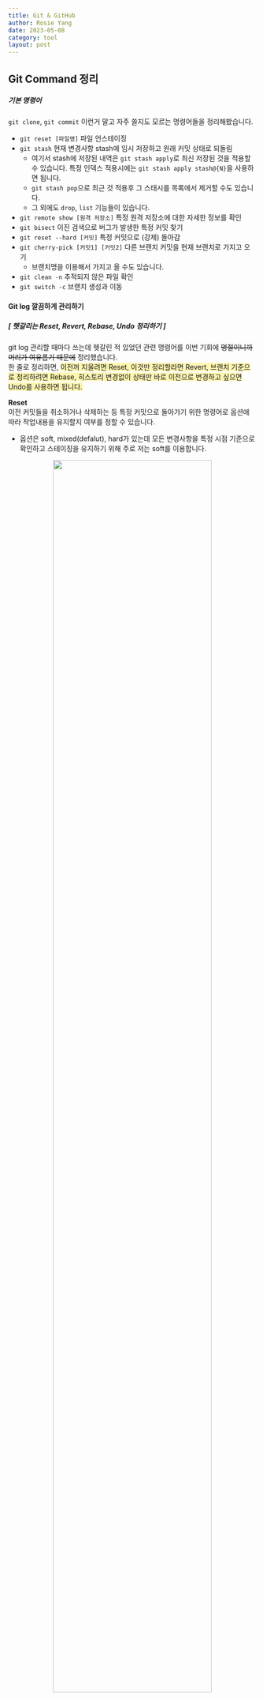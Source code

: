 ```yaml
---
title: Git & GitHub
author: Rosie Yang
date: 2023-05-08
category: tool
layout: post
---
```


## Git Command 정리  
##### 기본 명령어
```git clone```, ```git commit``` 이런거 말고 자주 쓸지도 모르는 명령어들을 정리해봤습니다.
+ ```git reset [파일명]``` 파일 언스테이징
+ ```git stash``` 현재 변경사항 stash에 임시 저장하고 원래 커밋 상태로 되돌림
  + 여기서 stash에 저장된 내역은 ```git stash apply```로 최신 저장된 것을 적용할 수 있습니다. 특정 인덱스 적용시에는 ```git stash apply stash@{N}```을 사용하면 됩니다.
  + ```git stash pop```으로 최근 것 적용후 그 스태시를 목록에서 제거할 수도 있습니다.
  + 그 외에도 ```drop```, ```list``` 기능들이 있습니다.
+ ```git remote show [원격 저장소]``` 특정 원격 저장소에 대한 자세한 정보를 확인
+ ```git bisect``` 이진 검색으로 버그가 발생한 특정 커밋 찾기
+ ```git reset --hard [커밋]``` 특정 커밋으로 (강제) 돌아감
+ ```git cherry-pick [커밋1] [커밋2]``` 다른 브랜치 커밋을 현재 브랜치로 가지고 오기
  + 브랜치명을 이용해서 가지고 올 수도 있습니다.
+ ```git clean -n``` 추적되지 않은 파일 확인
+ ```git switch -c``` 브랜치 생성과 이동

#### Git log 깔끔하게 관리하기

##### [ 헷갈리는 Reset, Revert, Rebase, Undo 정리하기 ]  
git log 관리할 때마다 쓰는데 헷갈린 적 있었던 관련 명령어를 이번 기회에 ~~명절이니까 머리가 여유롭기 때문에~~ 정리했습니다.  
한 줄로 정리하면, <span style="background-color:#fff5b1">이전꺼 지울려면 Reset, 이것만 정리할라면 Revert, 브랜치 기준으로 정리하려면 Rebase, 히스토리 변경없이 상태만 바로 이전으로 변경하고 싶으면 Undo를 사용하면 됩니다.</span>  

**Reset**  
이전 커밋들을 취소하거나 삭제하는 등 특정 커밋으로 돌아가기 위한 명령어로 옵션에 따라 작업내용을 유지할지 여부를 정할 수 있습니다.  
+ 옵션은 soft, mixed(defalut), hard가 있는데 모든 변경사항을 특정 시점 기준으로 확인하고 스테이징을 유지하기 위해 주로 저는 soft를 이용합니다. 

<p style="text-align: center">
    <img src="/assets/gitbook/post_images/git/git-reset.png" style="width:80%">
</p>

**Revert**  
특정 커밋 사항을 취소하고 새로운 커밋으로 기록하는 것으로 커밋 히스토리에 이전 커밋을 취소한 내용이 추가됩니다. 그 사이 커밋들은 유지되는 것을 볼 수 있습니다.
협업 중인 경우, 공유된 커밋으로 인한 충돌을 막기 위해서는 Revert를 사용하는 것이 좋습니다.

<p style="text-align: center">
    <img src="/assets/gitbook/post_images/git/git-revert.png" style="width:80%">
</p>

**Rebase**  
다른 브랜치를 기준으로 변경하거나 정리할 수 있도록 하는 명령어입니다. Rebase 역시 중간 커밋을 히스토리 없이 삭제가 ```pick```, ```drop```으로 가능합니다.
+ Interactive Rebase 종류는 ```git rebase -i```로 확인이 가능합니다.
+ ```Squash```: 여러 개의 연속적인 커밋을 하나의 커밋으로 합치는 경우에 사용됩니다. 반대로 되돌리려는 경우에는 ```git reset HEAD^ --hard```로 취소 후 다시 커밋처리 해주어야 합니다.
+ ```Fixup```: ```Squash```와 유사하지만 새로운 커밋 메시지를 지정할 수 없고 이전 커밋메시지를 사용합니다.
+ ```Reorder```: 커밋순서 변경
+ ```Exec```: 커밋 히스토리를 변경하는 것이 아니라 특정 커밋 사이에 특정 작업을 할 수 이게 합니다. 예를 들어 다음 명령과 같이 커밋 사이에 특정 스크립트를 실행하는 것을 일시적 목적으로 사용할 수 있게 합니다.
  ```
  pick c0ffee1 First commit
  exec ./myscript.sh
  pick 1a2b3c4 Second commit
  ```

<p style="text-align: center">
    <img src="/assets/gitbook/post_images/git/git-rebase.png" style="width:80%">
</p>

**Undo**  
작업 디렉토리와 스테이징 영역의 변경 사항을 이전 커밋 상태로 되돌리는 것을 말합니다. 커밋 히스토리에는 영향을 주지 않습니다.  

```
git reset [커밋 해시] --hard
git revert [커밋 해시]
git rebase [다른 브랜치]
git rebase -i HEAD~[커밋 개수]
git restore --source=[커밋 해시] --worktree --staged --source=HEAD [파일명]
```

##### [ 원본 저장소 최신 상태 로컬에 반영하기 ]  
오픈소스의 최신 커밋상태를 가지고 와서 기존 로컬 브런치 상태를 업데이트 하기 위해 사용합니다. 여기서 upstream은 내가 fork한 원격 브런치를 의미합니다. 반대로 fork를 해서 가지고 온 내 repo는 origin이 됩니다.
아래 코드에서 보면, git clone으로 가지고 온 repo이기 때문에 여기서 upstream을 추가하고 fetch로 원격 저장소 최신 상태를 가지고 옵니다. 원격 저장소가 2개 이상인 경우의 upstream을 별도로 명시하면 되지만, 모든 원격 저장소 최신 사항을 반영하려는 경우에는 ```git fetch --all```과 같이 적용할 수 있습니다.
그 다음 ```upstream/main``` 위로 현재 작업 브런치 커밋을 올려주는데 이 때 충돌이 발생하는 경우에는 해결 후 ```git rebase --continue```로 진행할 수 있습니다.
그리고 로컬 브랜치 ```main```에 적용합니다.
```
git remote add upstream [원본저장소 url]
git fetch upstream
git checkout main
git rebase upstream/main
git push origin main --force
```

##### [ remote 추가하기 ]  
원격 브런치가 두 개 이상 필요한 경우 remote를 하나 더 추가해서 커밋할 경우 해당하는 remote에 적용 또는 풀 받아올 수 있도록 할 수 있습니다. 앞서 설명한 것처럼 origin과 upstream은 차이가 있으므로 구분해서 사용할 필요가 있습니다.
```
git remote add upstream [원본저장소 url]
git remote add origin [원본저장소 url]
```
등록된 원격저장소는 ```git remote -v```로 확인이 가능합니다.

<hr/>

+ [When to Use Git Reset, Git Revert & Git Checkout](https://dev.to/neshaz/when-to-use-git-reset-git-revert--git-checkout-18je)
+ [Git Rebase](https://www.geeksforgeeks.org/rebasing-of-branches-in-git/)

<br><br>

## 잘못된 Github 실수 만회하기
> 아찔한 잘못된 깃헙 실수를 발견할 때가 있습니다. 이를 다시 수정하기 위한 각각 상황별 방법을 기록해보고자 합니다.

<p style="text-align: center; margin: 10px 0">
    <img src="/assets/gitbook/post_images/git/git_meme.jpg" style="width:40%">
</p>

### 푸쉬한 내 커밋 메시지 수정하기
IntelliJ에서 취소를 했는데도 잘못된 깃헙 메시지가 푸쉬서 올라가는 경우가 있습니다. 이 경우 아래 방법들로 해결할 수 있습니다. 하지만 협업하는 팀 프로젝트에서는 각 커밋들이 강제로 push된다고 했을 때
다른 브런치와의 충돌이 있을 수 있기 때문에 한 브런치에서 작업한 작업물에 대한 commit 내역을 수정하는 경우에 권장됩니다. 그래서 ```feature```를 따로 작게 분류하거나 ```fork```하는 것이 좋습니다. 
~~엮이지 말자..~~

**IntelliJ에서 수정하기**
+ 간단하게 Git Log (```Alt+F9```)를 확인하고 해당 commit 내역을 ```Shift+F6``` 로 메시지 수정이 가능합니다.
+ 이 경우 그 commit을 기준으로 이후의 커밋들이 다시 쓰여지기 때문에 모두 ```Force Push``` 처리로 적용이 가능합니다.

**Git Bash를 이용한 수정방법**  
프로젝트 git 위치에서 수정할 커밋이 최근 커밋으로부터 몇 번째인지 확인하고 ```rebase```합니다. 
여기서 ```rebase```란, 기존 커밋 히스토리를 새로운 기준으로 재배치하는 기능입니다. 작업 중인 feature 브랜치에 다른 브랜치의 변경사항들을 반영시키기 위해서도 사용합니다.
이 이슈에서는 커밋 히스토리를 변경하기 위해 적용해보겠습니다.
```
git rebase HEAD~10 -i
```
이후에 편집모드를 사용해서 ```pick```을 ```reword``` 상태로 수정 후 커밋메시지를 수정합니다. 그리고 저장 후 강제 푸쉬를 하면 적용된 것을 확인할 수 있습니다.
```
git push --force
```

##### 실제 적용화면

![rebase_commit.png](/assets/gitbook/post_images/git/rebase_commit.png)


<br><br>

## Jekyll GitHub 블로그 로컬에서 관리하기
```깃헙계정 아이디```.github.io 로 된 repo를 생성합니다.   
jekyll에서 맘에 드는 테마를 가지고 오면 되는데 이 블로그에 사용된 테마는 [gitbook 테마](http://jekyllthemes.org/themes/gitbook/)입니다. 깃북으로 만들어도 되지만 더 마음대로 꾸밀 수 있고, 깃헙 파일구조도 깔끔하게 가지고 갈 수 있어서 jekyll 테마를 사용하게 되었습니다.  
설치될 OS에 적합한 <span style="background-color:#fff5b1">Ruby</span>를 설치하고 <span style="background-color:#fff5b1">Jekyll+Devkit</span> 설치를 진행합니다.    
Ruby가 설치되면 아래 명령어로 Ruby cmd에서 Jekyll과 Bundler를 설치합니다.
```
gem install bundler jekyll 
```
이후 블로그 디렉토리로 이동해서 <span style="background-color:#fff5b1">Gemfile을 수정</span>해 필요한 플러그인이 설치될 수 있도록 합니다. 실제로 작성되어 있던 파일들 중에서 주석을 제거하고 버전을 맞춰주었는데 현재 이 블로그에 적용된 설정은 다음과 같습니다.
```
source "https://rubygems.org"
gem "minima", "~> 2.5"
gem 'jekyll-include-cache'
gem "webrick", "~> 1.7"
gem "github-pages", group: :jekyll_plugins
group :jekyll_plugins do
  gem "jekyll-feed", "~> 0.12"
end

platforms :mingw, :x64_mingw, :mswin, :jruby do
  gem "tzinfo", ">= 1", "< 3"
  gem "tzinfo-data"
end

gem "wdm", "~> 0.1.1", :platforms => [:mingw, :x64_mingw, :mswin]
gem "http_parser.rb", "~> 0.6.0", :platforms => [:jruby]
```
로컬 확인을 위해 <span style="background-color:#fff5b1">_config.yml 파일</span>의 url 부분을 ```https://localhost:4000```을 수정하고 Ruby cmd에서 실행하면, 로컬에서 확인이 가능합니다.
```
bundle exec jekyll serve
```

##### 🚴🏽 FilePemissionError 발생시
Mac에서 다시 jekyll 세팅하는 과정에서 권한 오류가 발생했는데 root 권한으로 하지 않는 경우에 시스템 ruby에 대한 권한 문제로 발생한 에러압니다. 
[Mac에서 Gem::FilePermissionError 에러 발생시 해결 방법](https://jojoldu.tistory.com/288)의 향로님 글을 보고 해결했는데, 그 중에서 rbenv path를 설정하는 부분만 여기서 살펴보려고 합니다.
```
[[ -d ~/.rbenv  ]] && \
  export PATH=${HOME}/.rbenv/bin:${PATH} && \
  eval "$(rbenv init -)"
```
이 스크립트를 추가하게 되면, Ruby의 환경관리도구인 rbenv를 초기화하고 환경변수를 설정하게 됩니다. 현재 홈 디렉토리 내에 `.rbenv` 디렉토리가 있는지 확인하고 있다면 환경변수에 추가해 rbenv 실행 파일들이 환경변수에 포함되어 명령어를 실행할 때 찾게 합니다.


<div style="padding:3px; margin:200px 0;"></div>   






